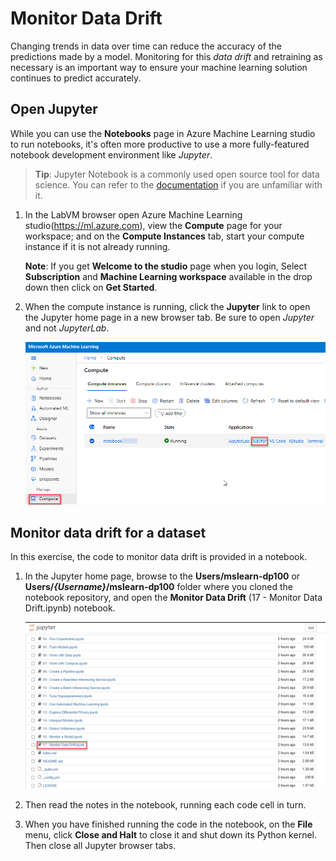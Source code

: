 # Monitor Data Drift

Changing trends in data over time can reduce the accuracy of the predictions made by a model. Monitoring for this *data drift* and retraining as necessary is an important way to ensure your machine learning solution continues to predict accurately.
## Open Jupyter

While you can use the **Notebooks** page in Azure Machine Learning studio to run notebooks, it's often more productive to use a more fully-featured notebook development environment like *Jupyter*.

> **Tip**: Jupyter Notebook is a commonly used open source tool for data science. You can refer to the [documentation](https://jupyter-notebook.readthedocs.io/en/stable/notebook.html) if you are unfamiliar with it.

1. In the LabVM browser open Azure Machine Learning studio(https://ml.azure.com), view the **Compute** page for your workspace; and on the **Compute Instances** tab, start your compute instance if it is not already running.

    **Note**: If you get **Welcome to the studio** page when you login, Select **Subscription** and **Machine Learning workspace** available in the drop down then click on **Get Started**.

2. When the compute instance is running, click the **Jupyter** link to open the Jupyter home page in a new browser tab. Be sure to open *Jupyter* and not *JupyterLab*.

    ![](images/jupyter.png)

## Monitor data drift for a dataset

In this exercise, the code to monitor data drift is provided in a notebook.

1. In the Jupyter home page, browse to the **Users/mslearn-dp100** or **Users/*{Username}*/mslearn-dp100** folder where you cloned the notebook repository, and open the **Monitor Data Drift** (17 - Monitor Data Drift.ipynb) notebook.

    ![](images/monitordata.png)

2. Then read the notes in the notebook, running each code cell in turn.
3. When you have finished running the code in the notebook, on the **File** menu, click **Close and Halt** to close it and shut down its Python kernel. Then close all Jupyter browser tabs.

